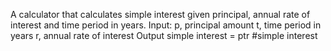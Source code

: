 A calculator that calculates simple interest given principal, annual rate of interest and time period in years. Input: p, principal amount t, time period in years r, annual rate of interest Output simple interest = ptr
#simple interest
